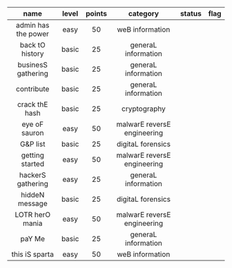 | name | level | points | category | status | flag |
|:-:|:-:|:-:|:-:|:-:|:-:|
| admin has the power  | easy | 50 | weB information |
| back tO history  | basic | 25 | generaL information |
| businesS gathering  | basic | 25 | generaL information |
| contribute  | basic | 25 | generaL information |
| crack thE hash  | basic | 25 | cryptography |
| eye oF sauron  | easy | 50 | malwarE reversE engineering |
| G&P list  | basic | 25 | digitaL forensics |
| getting started  | easy | 50 | malwarE reversE engineering |
| hackerS gathering  | easy | 25 | generaL information |
| hiddeN message  | basic | 25 | digitaL forensics |
| LOTR herO mania  | easy | 50 | malwarE reversE engineering |
| paY Me  | basic | 25 | generaL information |
| this iS sparta  | easy | 50 | weB information |
